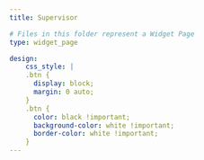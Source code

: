 ```yaml
---
title: Supervisor

# Files in this folder represent a Widget Page
type: widget_page

design:
    css_style: |
    .btn {
      display: block;
      margin: 0 auto;
    }
    .btn {
      color: black !important;
      background-color: white !important;
      border-color: white !important;
    }
---
```


